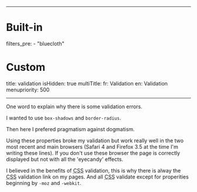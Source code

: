 -----
# Built-in
filters_pre:
    - "bluecloth"

# Custom 
title: validation
isHidden: true
multiTitle: 
    fr: Validation
    en: Validation
menupriority: 500

-----
One word to explain why there is some validation errors.

I wanted to use `box-shadows` and `border-radius`.

Then here I prefered pragmatism against dogmatism.

Using these properties broke my validation 
but work really well in the two most recent and main browsers
(Safari&nbsp;4 and Firefox&nbsp;3.5 at the time I'm writing these lines).
If you don't use these browser the page is 
correctly displayed but not with all the 'eyecandy' effects.


I believed in the benefits of <abbr title="Cascading Style Sheet">CSS</abbr> 
validation, this is why there is alway the 
<abbr title="Cascading Style Sheet">CSS</abbr> validation link on my pages. 
And all <abbr title="Cascading Style Sheet">CSS</abbr> validate except 
for properities beginning by `-moz` and `-webkit`.













